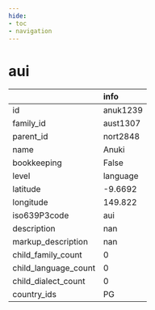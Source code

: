 ```yaml
---
hide:
- toc
- navigation
---
```

# aui
|                      | info     |
|:---------------------|:---------|
| id                   | anuk1239 |
| family_id            | aust1307 |
| parent_id            | nort2848 |
| name                 | Anuki    |
| bookkeeping          | False    |
| level                | language |
| latitude             | -9.6692  |
| longitude            | 149.822  |
| iso639P3code         | aui      |
| description          | nan      |
| markup_description   | nan      |
| child_family_count   | 0        |
| child_language_count | 0        |
| child_dialect_count  | 0        |
| country_ids          | PG       |